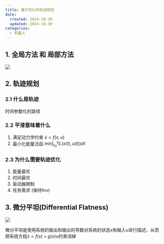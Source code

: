 ```yaml
---
title: 基于优化的轨迹规划
date:
  created: 2024-10-30
  updated: 2024-10-30
categories:
  - 机器人
---
```


## 1. 全局方法 和 局部方法

![](https://picgo-1257309505.cos.ap-guangzhou.myqcloud.com/20241030211947.png)

<!-- more -->

## 2. 轨迹规划

### 2.1 什么是轨迹

时间参数化的路径

### 2.2 平滑意味着什么

1. 满足动力学约束 $\dot{x} = f(x, u)$
2. 最小化能量泛函 $min \int_{t_0}^{t_f} L(x(t), u(t)) dt$

### 2.3 为什么需要轨迹优化

1. 能量最优
2. 时间最优
3. 驱动器限制
4. 任务需求 (保持fov)

## 3. 微分平坦(Differential Flatness)

![](https://picgo-1257309505.cos.ap-guangzhou.myqcloud.com/20241106115907.png)

微分平坦是使用系统的输出和输出的导数对系统的状态$x$和输入$u$进行描述，从而把系统方程$\dot{x} = f(x) + g(x)u$约束消掉